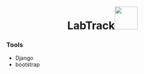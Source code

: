 <h1 align="center">LabTrack<img src="https://i.postimg.cc/JzvK4sCQ/kaguya-sama-love-is-war.gif" width="60"></h1>
<h3 align="left">Tools</h3>

<ul>
    <li>Django</li>
    <li>bootstrap</li>
</ul>  